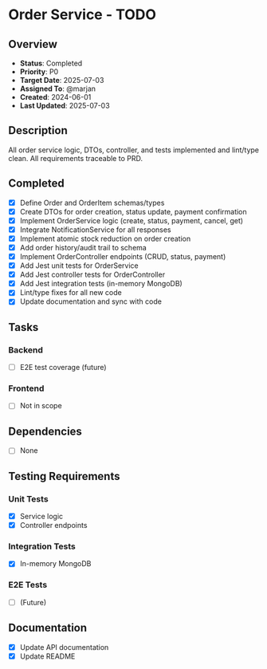 # Order Service - TODO

## Overview
- **Status**: Completed
- **Priority**: P0
- **Target Date**: 2025-07-03
- **Assigned To**: @marjan
- **Created**: 2024-06-01
- **Last Updated**: 2025-07-03

## Description
All order service logic, DTOs, controller, and tests implemented and lint/type clean. All requirements traceable to PRD.

## Completed
- [x] Define Order and OrderItem schemas/types
- [x] Create DTOs for order creation, status update, payment confirmation
- [x] Implement OrderService logic (create, status, payment, cancel, get)
- [x] Integrate NotificationService for all responses
- [x] Implement atomic stock reduction on order creation
- [x] Add order history/audit trail to schema
- [x] Implement OrderController endpoints (CRUD, status, payment)
- [x] Add Jest unit tests for OrderService
- [x] Add Jest controller tests for OrderController
- [x] Add Jest integration tests (in-memory MongoDB)
- [x] Lint/type fixes for all new code
- [x] Update documentation and sync with code

## Tasks
### Backend
- [ ] E2E test coverage (future)

### Frontend
- [ ] Not in scope

## Dependencies
- [ ] None

## Testing Requirements
### Unit Tests
- [x] Service logic
- [x] Controller endpoints
### Integration Tests
- [x] In-memory MongoDB
### E2E Tests
- [ ] (Future)

## Documentation
- [x] Update API documentation
- [x] Update README
